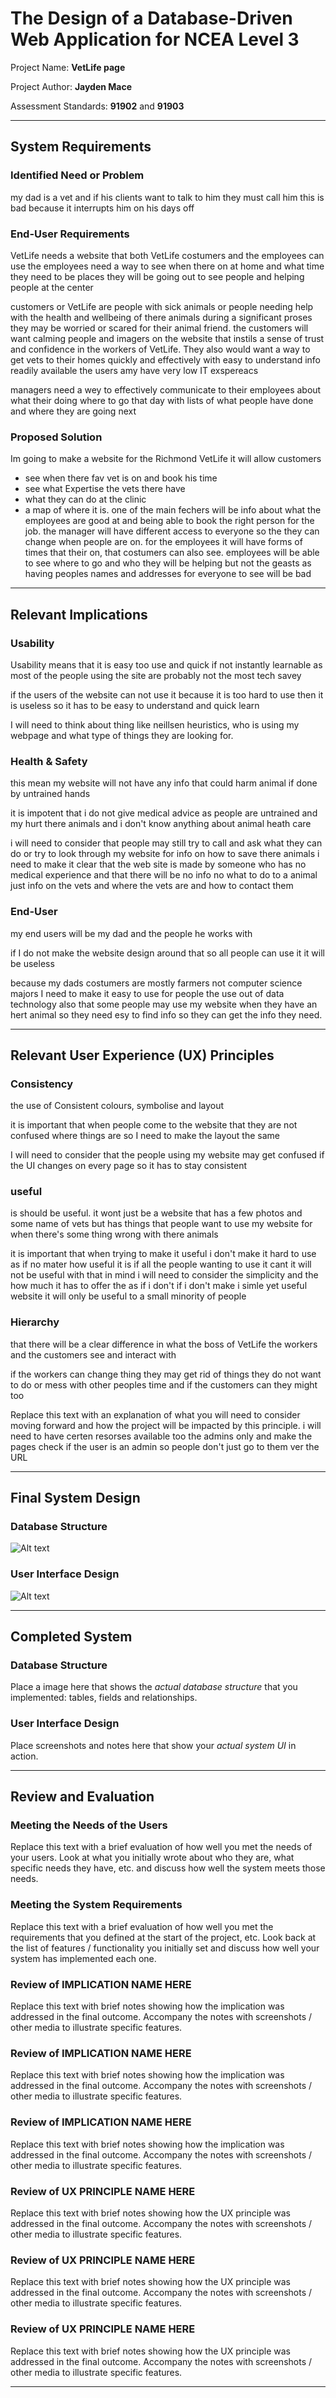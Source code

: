 # The Design of a Database-Driven Web Application for NCEA Level 3

Project Name: **VetLife page** 

Project Author: **Jayden Mace**

Assessment Standards: **91902** and **91903**


-------------------------------------------------

## System Requirements

### Identified Need or Problem

my dad is a vet and if his clients want to talk to him they must call him this is bad because it interrupts him on his days off

### End-User Requirements

 VetLife needs a website that both VetLife costumers and the employees can use
the employees need a way to see when there on at home and what time they need to be places they will be going out to see people and helping people at the center 

customers or VetLife are people with sick animals or people needing help with the health and wellbeing of there animals during a significant proses they may be worried or scared for their animal friend.
the customers will want calming people and imagers on the website that instils a sense of trust and confidence in the workers of VetLife. They also would want a way to get vets to their homes quickly and effectively with easy to understand info readily available 
the users amy have very low IT exspereacs    


managers need a wey to effectively communicate to their employees about what their doing where to go that day with lists of what people have done and where they are going next   
   

### Proposed Solution

Im going to make a website for the Richmond VetLife it will allow customers 
- see when there fav vet is on and book his time 
- see what Expertise the vets there have  
- what they can do at the clinic 
- a map of where it is. one of the main fechers will be info about what the employees are good at and being able to book the right person for the job. 
 the manager will have different access to everyone so the they can change when people are on. 
 for the employees it will have forms of times that their on, that costumers can also see. 
 employees will be able to see where to go and who they will be helping but not the geasts as having peoples names and addresses for everyone to see will be bad   


-------------------------------------------------

## Relevant Implications

### Usability

Usability means that it is easy too use and quick if not instantly learnable  as most of the people using the site are probably not the most tech savey  

if the users of the website can not use it because it is too hard to use then it is useless so it has to be easy to understand and quick learn

I will need to think about thing like neillsen heuristics, who is using my webpage and what type of things they are looking for.  

### Health & Safety

this mean my website will not have any info that could harm animal if done by untrained hands

it is impotent that i do not give medical advice as people are untrained and my hurt there animals and i don't know anything about animal heath care 

i will need to consider that people may still try to call and ask what they can do or try to look through my website for info on how to save there animals i need to make it clear that the web site is made by someone who has no medical experience and that there will be no info no what to do to a animal just info on the vets and where the vets are and how to contact them  

### End-User

my end users will be my dad and the people he works with  

if I do not make the website design around that so all people can use it it will be useless 

because my dads costumers are mostly farmers not computer science majors I need to make it easy to use for people the use out of data technology also that some people may use my website when they have an hert animal so they need esy to find info so they can get the info they need.  

-------------------------------------------------

## Relevant User Experience (UX) Principles

### Consistency

the use of Consistent colours, symbolise and layout   

it is important that when people come to the website that they are not confused where things are so I need to make the layout the same   

I will need to consider that the people using my website may get confused if the UI changes on every page so it has to stay consistent 


### useful

is should be useful. it wont just be a website that has a few photos and some name of vets but has things that people want to use my website for when there's some thing wrong with there animals 

it is important that when trying to make it useful i don't make it hard to use as if no mater how useful it is if all the people wanting to use it cant it will not be useful
with that in mind i will need to consider the simplicity and the how much it has to offer the as if i don't if i don't make i simle yet useful website it will only be useful to a small minority of people   



### Hierarchy

that there will be a clear difference in what the boss of VetLife the workers and the customers see and interact with 

if the workers can change thing they may get rid of things they do not want to do or mess with other peoples time and if the customers can they might too 

Replace this text with an explanation of what you will need to consider moving forward and how the project will be impacted by this principle.
i will need to have certen resorses available too the admins only and make the pages check if the user is an admin so people don't just go to them ver the URL    


-------------------------------------------------
## Final System Design

### Database Structure
![Alt text](images/image5.png)


### User Interface Design

![Alt text](images/image.png)


-------------------------------------------------

## Completed System

### Database Structure

Place a image here that shows the *actual database structure* that you implemented: tables, fields and relationships.

### User Interface Design

Place screenshots and notes here that show your *actual system UI* in action.


-------------------------------------------------

## Review and Evaluation

### Meeting the Needs of the Users

Replace this text with a brief evaluation of how well you met the needs of your users. Look at what you initially wrote about who they are, what specific needs they have, etc. and discuss how well the system meets those needs.

### Meeting the System Requirements

Replace this text with a brief evaluation of how well you met the requirements that you defined at the start of the project, etc. Look back at the list of features / functionality you initially set and discuss how well your system has implemented each one.

### Review of IMPLICATION NAME HERE

Replace this text with brief notes showing how the implication was addressed in the final outcome. Accompany the notes with screenshots / other media to illustrate specific features.

### Review of IMPLICATION NAME HERE

Replace this text with brief notes showing how the implication was addressed in the final outcome. Accompany the notes with screenshots / other media to illustrate specific features.

### Review of IMPLICATION NAME HERE

Replace this text with brief notes showing how the implication was addressed in the final outcome. Accompany the notes with screenshots / other media to illustrate specific features.

### Review of UX PRINCIPLE NAME HERE

Replace this text with brief notes showing how the UX principle was addressed in the final outcome. Accompany the notes with screenshots / other media to illustrate specific features.

### Review of UX PRINCIPLE NAME HERE

Replace this text with brief notes showing how the UX principle was addressed in the final outcome. Accompany the notes with screenshots / other media to illustrate specific features.

### Review of UX PRINCIPLE NAME HERE

Replace this text with brief notes showing how the UX principle was addressed in the final outcome. Accompany the notes with screenshots / other media to illustrate specific features.


-------------------------------------------------